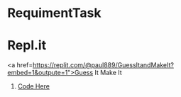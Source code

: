 # RequimentTask

# Repl.it
<a href=https://replit.com/@paul889/GuessItandMakeIt?embed=1&outpute=1">Guess It Make It</a>
<ol>
    <li>
        <a href="https://replit.com/@paul889/GuessItandMakeIt#index.js">Code Here</a>
    </li>
</ol>
